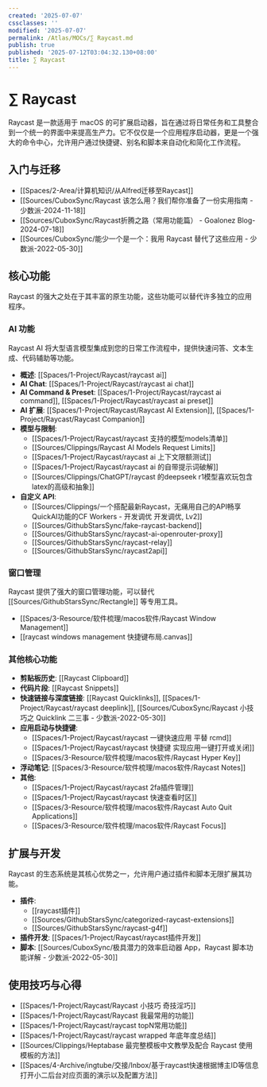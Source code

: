 ```yaml
---
created: '2025-07-07'
cssclasses: ''
modified: '2025-07-07'
permalink: /Atlas/MOCs/∑ Raycast.md
publish: true
published: '2025-07-12T03:04:32.130+08:00'
title: ∑ Raycast
---
```

# ∑ Raycast

Raycast 是一款适用于 macOS 的可扩展启动器，旨在通过将日常任务和工具整合到一个统一的界面中来提高生产力。它不仅仅是一个应用程序启动器，更是一个强大的命令中心，允许用户通过快捷键、别名和脚本来自动化和简化工作流程。

## 入门与迁移

- [[Spaces/2-Area/计算机知识/从Alfred迁移至Raycast]]
- [[Sources/CuboxSync/Raycast 该怎么用？我们帮你准备了一份实用指南 - 少数派-2024-11-18]]
- [[Sources/CuboxSync/Raycast折腾之路（常用功能篇） - Goalonez Blog-2024-07-18]]
- [[Sources/CuboxSync/能少一个是一个：我用 Raycast 替代了这些应用 - 少数派-2022-05-30]]

## 核心功能

Raycast 的强大之处在于其丰富的原生功能，这些功能可以替代许多独立的应用程序。

### AI 功能

Raycast AI 将大型语言模型集成到您的日常工作流程中，提供快速问答、文本生成、代码辅助等功能。

- **概述**: [[Spaces/1-Project/Raycast/raycast ai]]
- **AI Chat**: [[Spaces/1-Project/Raycast/raycast ai chat]]
- **AI Command & Preset**: [[Spaces/1-Project/Raycast/raycast ai command]], [[Spaces/1-Project/Raycast/raycast ai preset]]
- **AI 扩展**: [[Spaces/1-Project/Raycast/Raycast AI Extension]], [[Spaces/1-Project/Raycast/Raycast Companion]]
- **模型与限制**:
    - [[Spaces/1-Project/Raycast/raycast 支持的模型models清单]]
    - [[Sources/Clippings/Raycast AI Models Request Limits]]
    - [[Spaces/1-Project/Raycast/raycast ai 上下文限额测试]]
    - [[Spaces/1-Project/Raycast/raycast ai 的自带提示词破解]]
    - [[Sources/Clippings/ChatGPT/raycast 的deepseek r1模型喜欢玩包含latex的高级和抽象]]
- **自定义 API**:
    - [[Sources/Clippings/一个搭配最新Raycast，无痛用自己的API畅享QuickAI功能的CF Workers - 开发调优  开发调优, Lv2]]
    - [[Sources/GithubStarsSync/fake-raycast-backend]]
    - [[Sources/GithubStarsSync/raycast-ai-openrouter-proxy]]
    - [[Sources/GithubStarsSync/raycast-relay]]
    - [[Sources/GithubStarsSync/raycast2api]]

### 窗口管理

Raycast 提供了强大的窗口管理功能，可以替代 [[Sources/GithubStarsSync/Rectangle]] 等专用工具。

- [[Spaces/3-Resource/软件梳理/macos软件/Raycast Window Management]]
- [[raycast windows management 快捷键布局.canvas]]

### 其他核心功能

- **剪贴板历史**: [[Raycast Clipboard]]
- **代码片段**: [[Raycast Snippets]]
- **快速链接与深度链接**: [[Raycast Quicklinks]], [[Spaces/1-Project/Raycast/raycast deeplink]], [[Sources/CuboxSync/Raycast 小技巧之 Quicklink 二三事 - 少数派-2022-05-30]]
- **应用启动与快捷键**:
    - [[Spaces/1-Project/Raycast/raycast 一键快速应用 平替 rcmd]]
    - [[Spaces/1-Project/Raycast/raycast 快捷键 实现应用一键打开或关闭]]
    - [[Spaces/3-Resource/软件梳理/macos软件/Raycast Hyper Key]]
- **浮动笔记**: [[Spaces/3-Resource/软件梳理/macos软件/Raycast Notes]]
- **其他**:
    - [[Spaces/1-Project/Raycast/raycast 2fa插件管理]]
    - [[Spaces/1-Project/Raycast/raycast 快速查看时区]]
    - [[Spaces/3-Resource/软件梳理/macos软件/Raycast Auto Quit Applications]]
    - [[Spaces/3-Resource/软件梳理/macos软件/Raycast Focus]]

## 扩展与开发

Raycast 的生态系统是其核心优势之一，允许用户通过插件和脚本无限扩展其功能。

- **插件**:
    - [[raycast插件]]
    - [[Sources/GithubStarsSync/categorized-raycast-extensions]]
    - [[Sources/GithubStarsSync/raycast-g4f]]
- **插件开发**: [[Spaces/1-Project/Raycast/raycast插件开发]]
- **脚本**: [[Sources/CuboxSync/极具潜力的效率启动器 App，Raycast 脚本功能详解 - 少数派-2022-05-30]]

## 使用技巧与心得

- [[Spaces/1-Project/Raycast/Raycast 小技巧 奇技淫巧]]
- [[Spaces/1-Project/Raycast/Raycast 我最常用的功能]]
- [[Spaces/1-Project/Raycast/raycast topN常用功能]]
- [[Spaces/1-Project/Raycast/raycast wrapped 年底年度总结]]
- [[Sources/Clippings/Heptabase 最完整模板中文教學及配合 Raycast 使用模板的方法]]
- [[Spaces/4-Archive/ingtube/交接/Inbox/基于raycast快速根据博主ID等信息打开小二后台对应页面的演示以及配置方法]]

